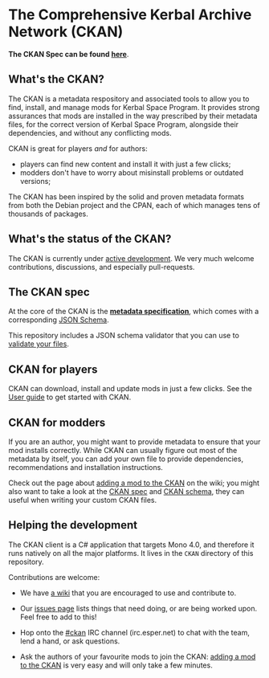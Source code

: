 # The Comprehensive Kerbal Archive Network (CKAN)

**The CKAN Spec can be found [here](Spec.md)**.

## What's the CKAN?

The CKAN is a metadata respository and associated tools to allow you to find, install, and manage mods for Kerbal Space Program. It provides strong assurances that mods are installed in the way prescribed by their metadata files, for the correct version of Kerbal Space Program, alongside their dependencies, and without any conflicting mods.

CKAN is great for players _and_ for authors:
- players can find new content and install it with just a few clicks;
- modders don't have to worry about misinstall problems or outdated versions;

The CKAN has been inspired by the solid and proven metadata formats from both the Debian project and the CPAN, each of which manages tens of thousands of packages.

## What's the status of the CKAN?

The CKAN is currently under [active development](https://github.com/KSP-CKAN/CKAN/commits/master).
We very much welcome contributions, discussions, and especially pull-requests.

## The CKAN spec

At the core of the CKAN is the **[metadata specification](Spec.md)**,
which comes with a corresponding [JSON Schema](CKAN.schema).

This repository includes a JSON schema validator that you can use to [validate your files](https://github.com/KSP-CKAN/CKAN/wiki/Adding-a-mod-to-the-CKAN#testing-your-file).

## CKAN for players

CKAN can download, install and update mods in just a few clicks. See the [User guide](https://github.com/KSP-CKAN/CKAN/wiki/User-guide) to get started with CKAN.

## CKAN for modders

If you are an author, you might want to provide metadata to ensure that your mod installs correctly. While CKAN can usually figure out most of the metadata by itself, you can add your own file to provide dependencies, recommendations and installation instructions.

Check out the page about [adding a mod to the CKAN](https://github.com/KSP-CKAN/CKAN/wiki/Adding-a-mod-to-the-CKAN) on the wiki; you might also want to take a look at the [CKAN spec](Spec.md) and [CKAN schema](CKAN.schema), they can useful when writing your custom CKAN files.

## Helping the development

The CKAN client is a C# application that targets Mono 4.0, and therefore it runs natively on all the major platforms. It lives in the `CKAN` directory of this repository.

Contributions are welcome:

* We have [a wiki](https://github.com/KSP-CKAN/CKAN/wiki) that you are
encouraged to use and contribute to.

* Our [issues page](https://github.com/KSP-CKAN/CKAN/issues)
lists things that need doing, or are being worked upon. Feel free to
add to this!

* Hop onto the [#ckan](http://webchat.esper.net/?channels=ckan) IRC
channel (irc.esper.net) to chat with the team, lend a hand, or
ask questions.

* Ask the authors of your favourite mods to join the CKAN: [adding a mod to the CKAN](https://github.com/KSP-CKAN/CKAN/wiki/Adding-a-mod-to-the-CKAN) is very easy and will only take a few minutes.
